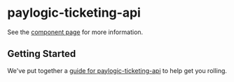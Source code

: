 paylogic-ticketing-api
================

See the [component page](http://spirosikmd.github.io/paylogic-ticketing-api) for more information.

## Getting Started

We've put together a [guide for paylogic-ticketing-api](http://www.polymer-project.org/docs/start/reusableelements.html) to help get you rolling.
